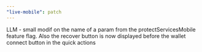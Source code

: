 ```yaml
---
"live-mobile": patch
---
```


LLM - small modif on the name of a param from the protectServicesMobile feature flag. Also the recover button is now displayed before the wallet connect button in the quick actions
